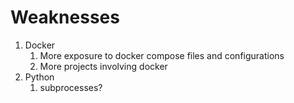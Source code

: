 # Weaknesses
1. Docker 
   1. More exposure to docker compose files and configurations
   2. More projects involving docker
2. Python
   1. subprocesses?